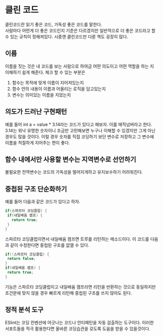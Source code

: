 # 클린 코드

클린코드란 읽기 좋은 코드, 가독성 좋은 코드를 말한다.<br>
사람마다 어떤게 더 좋은 코드인지 기준은 다르겠지만 일반적으로 더 좋은 코드라고 할 수 있는 규칙이 정해져있다.
시중엔 클린코드만 다룬 책도 굉장히 많다.

## 이름
이름을 짓는 것은 내 코드를 보는 사람으로 하여금 어떤 의도이고 어떤 역할을 하는 지 이해하기 쉽게 해준다.
체크 할 수 있는 부분은 <br>
1. 함수는 목적에 맞게 이름이 지어져있는지
2. 함수 안의 내용이 이름과 어울리는 로직을 담고있는지
3. 변수는 의미있는 이름을 지었는지

## 의도가 드러난 구현패턴
 예를 들어 int a = value * 3.14라는 코드가 있다고 해보자. 이를 매직넘버라고 한다. 3.14는 워낙 유명한 숫자이니 조금만 고민해보면 누구나 이해할 수 있겠지만 그게 아닌 경우도 많을 것이다. 이럴 경우 숫자를 직접 코딩하기 보단 변수로 저장하고 그 변수에 이름을 적절하게 지어주는 편이 좋다.

 ## 함수 내에서만 사용할 변수는 지역변수로 선언하기
  불필요한 전역변수는 코드의 가독성을 떨어지게하고 유지보수하기 어려워진다.

## 중첩된 구조 단순화하기

 예를 들어 다음과 같은 코드가 있다고 하자.
 ```java
 if(스파르타 코딩클럽) {
  if(내일배움 캠프) {
    return true;
  }
 }
 ```
 스파르타 코딩클럽이면서 내일배움 캠프면 트루를 리턴하는 메소드이다.
 이 코드를 다음과 같이 수정한다면 중첩된 구조를 없앨 수 있다.
 ```java
 if(!스파르타 코딩클럽) {
  return false;
 }
 if(내일배움 캠프) {
  return true;
 }
 ```
 기능은 스파르타 코딩클럽이고 내일배움 캠프라면 리턴을 반환하는 것으로 동일하지만 조건문에 맞지 않을 경우 빠르게 리턴해 중첩된 구조를 쓰지 않아도 된다.

## 정적 분석 도구
ESlint는 코딩 컨벤션에 어긋나는 코드나 안티패턴을 자동 검출하는 도구이다. 이러한 서포트들을 적극 활용한다면 올바른 코딩습관을 갖도록 도움을 받을 수 있을것이다.